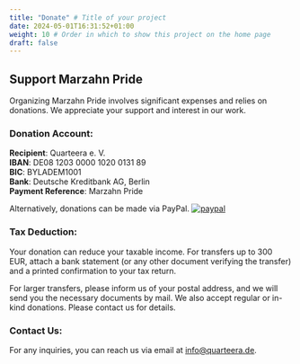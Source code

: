 ```yaml
---
title: "Donate" # Title of your project
date: 2024-05-01T16:31:52+01:00
weight: 10 # Order in which to show this project on the home page
draft: false
---
```


## Support Marzahn Pride

Organizing Marzahn Pride involves significant expenses and relies on donations. We appreciate your support and interest in our work.

### Donation Account:

**Recipient**: Quarteera e. V.  
**IBAN**: DE08 1203 0000 1020 0131 89  
**BIC**: BYLADEM1001  
**Bank**: Deutsche Kreditbank AG, Berlin  
**Payment Reference**: Marzahn Pride

Alternatively, donations can be made via PayPal.
[![paypal](https://www.paypalobjects.com/de_DE/DE/i/btn/btn_donateCC_LG.gif)](https://www.paypal.com/cgi-bin/webscr?cmd=_s-xclick&hosted_button_id=PP3MPFQ5C5VGL)

### Tax Deduction:

Your donation can reduce your taxable income. For transfers up to 300 EUR, attach a bank statement (or any other document verifying the transfer) and a printed confirmation to your tax return.

For larger transfers, please inform us of your postal address, and we will send you the necessary documents by mail. We also accept regular or in-kind donations. Please contact us for details.

### Contact Us:

For any inquiries, you can reach us via email at [info@quarteera.de](mailto:info@quarteera.de).
